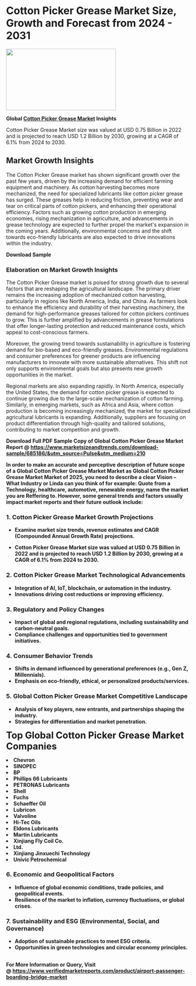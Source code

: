 <H1>Cotton Picker Grease Market Size, Growth and Forecast from 2024 - 2031</H1><img class="aligncenter size-medium wp-image-584254" src="https://thirdeyenews.in/wp-content/uploads/2024/09/Global-Market-Research-300x168.jpeg" alt="" width="300" height="168" /><p><strong>Global&nbsp;<a href="https://www.marketsizeandtrends.com/download-sample/685186/&amp;utm_source=Pulse&amp;utm_medium=210">Cotton Picker Grease Market</a> Insights</strong></p><p>Cotton Picker Grease Market size was valued at USD 0.75 Billion in 2022 and is projected to reach USD 1.2 Billion by 2030, growing at a CAGR of 6.1% from 2024 to 2030.</p><p><h2>Market Growth Insights</h2> <p>The Cotton Picker Grease market has shown significant growth over the past few years, driven by the increasing demand for efficient farming equipment and machinery. As cotton harvesting becomes more mechanized, the need for specialized lubricants like cotton picker grease has surged. These greases help in reducing friction, preventing wear and tear on critical parts of cotton pickers, and enhancing their operational efficiency. Factors such as growing cotton production in emerging economies, rising mechanization in agriculture, and advancements in grease technology are expected to further propel the market's expansion in the coming years. Additionally, environmental concerns and the shift towards eco-friendly lubricants are also expected to drive innovations within the industry.</p> <p><strong>Download Sample</strong></p> <h3>Elaboration on Market Growth Insights</h3> <p>The Cotton Picker Grease market is poised for strong growth due to several factors that are reshaping the agricultural landscape. The primary driver remains the increasing adoption of mechanized cotton harvesting, particularly in regions like North America, India, and China. As farmers look to enhance the efficiency and durability of their harvesting machinery, the demand for high-performance greases tailored for cotton pickers continues to grow. This is further amplified by advancements in grease formulations that offer longer-lasting protection and reduced maintenance costs, which appeal to cost-conscious farmers.</p> <p>Moreover, the growing trend towards sustainability in agriculture is fostering demand for bio-based and eco-friendly greases. Environmental regulations and consumer preferences for greener products are influencing manufacturers to innovate with more sustainable alternatives. This shift not only supports environmental goals but also presents new growth opportunities in the market.</p> <p>Regional markets are also expanding rapidly. In North America, especially the United States, the demand for cotton picker grease is expected to continue growing due to the large-scale mechanization of cotton farming. Similarly, in emerging markets, such as Africa and Asia, where cotton production is becoming increasingly mechanized, the market for specialized agricultural lubricants is expanding. Additionally, suppliers are focusing on product differentiation through high-quality and tailored solutions, contributing to market competition and growth.</p> <p><strong></p><p><span class=""><strong>Download Full PDF Sample Copy of Global Cotton Picker Grease Market Report</strong> @ <a href="https://www.marketsizeandtrends.com/download-sample/685186/&amp;utm_source=Pulse&amp;utm_medium=210" target="_blank">https://www.marketsizeandtrends.com/download-sample/685186/&amp;utm_source=Pulse&amp;utm_medium=210</a></span></p><p>In order to make an accurate and perceptive description of future scope of a Global&nbsp;Cotton Picker Grease Market Market as Global&nbsp;Cotton Picker Grease Market Market of 2025, you need to describe a clear Vision &ndash; What Industry or Linda can you think of for example: Quote from a Technology, healthcare, automotive, renewable energy, name the market you are Reffering to. However, some general trends and factors usually impact market reports and their future outlook include:</p><h3>1.&nbsp;<strong>Cotton Picker Grease Market Growth Projections</strong></h3><ul><li>Examine market size trends, revenue estimates and CAGR (Compounded Annual Growth Rate) projections.</li><li><p>Cotton Picker Grease Market size was valued at USD 0.75 Billion in 2022 and is projected to reach USD 1.2 Billion by 2030, growing at a CAGR of 6.1% from 2024 to 2030.</p></li></ul><h3>2.&nbsp;<strong>Cotton Picker Grease Market Technological Advancements</strong></h3><ul><li>Integration of AI, IoT, blockchain, or automation in the industry.</li><li>Innovations driving cost reductions or improving efficiency.</li></ul><h3>3.&nbsp;<strong>Regulatory and Policy Changes</strong></h3><ul><li>Impact of global and regional regulations, including sustainability and carbon-neutral goals.</li><li>Compliance challenges and opportunities tied to government initiatives.</li></ul><h3>4.&nbsp;<strong>Consumer Behavior Trends</strong></h3><ul><li>Shifts in demand influenced by generational preferences (e.g., Gen Z, Millennials).</li><li>Emphasis on eco-friendly, ethical, or personalized products/services.</li></ul><h3>5.&nbsp;<strong>Global Cotton Picker Grease Market Competitive Landscape</strong></h3><ul><li>Analysis of key players, new entrants, and partnerships shaping the industry.</li><li>Strategies for differentiation and market penetration.</li></ul><p data-pm-slice="1 1 []"><span style="color: inherit; font-family: inherit; font-size: 25px;">Top Global Cotton Picker Grease Market Companies</span></p><div class="" data-test-id=""><p><li>Chevron</li><li> SINOPEC</li><li> BP</li><li> Phillips 66 Lubricants</li><li> PETRONAS Lubricants</li><li> Shell</li><li> Fuchs</li><li> Schaeffer Oil</li><li> Lubricon</li><li> Valvoline</li><li> Hi-Tec Oils</li><li> Eldons Lubricants</li><li> Martin Lubricants</li><li> Xinjiang Fly Coil Co.</li><li> Ltd.</li><li> Xinjiang Jinxuechi Technology</li><li> Univic Petrochemical</li></p></div><h3>6.&nbsp;<strong>Economic and Geopolitical Factors</strong></h3><ul><li>Influence of global economic conditions, trade policies, and geopolitical events.</li><li>Resilience of the market to inflation, currency fluctuations, or global crises.</li></ul><h3>7.&nbsp;<strong>Sustainability and ESG (Environmental, Social, and Governance)</strong></h3><ul><li>Adoption of sustainable practices to meet ESG criteria.</li><li>Opportunities in green technologies and circular economy principles.</li></ul><h2><strong style="font-size: 14px;">For More Information or Query, Visit @&nbsp;</strong><a style="background-color: #ffffff; font-size: 14px;" href="https://www.marketsizeandtrends.com/report/cotton-picker-grease-market/" target="_blank">https://www.verifiedmarketreports.com/product/airport-passenger-boarding-bridge-market</a></h2>
